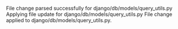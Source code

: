 File change parsed successfully for django/db/models/query_utils.py
Applying file update for django/db/models/query_utils.py
File change applied to django/db/models/query_utils.py.
